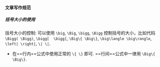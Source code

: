#### 文章写作规范

##### 括号大小的使用

括号大小的控制: 可以使用 `\big`, `\Big`, `\bigg`, `\Bigg` 控制括号的大小，比如代码 `\Bigg( \Bigg)`, `\bigg[  \bigg]`, `\Big\{ \Big\}`, `\big\langle \big\rangle`, `\left| \right|`, `\| \|`.

- 在==行内==公式中使用正常的 `\{ \}` 即可. ==行间==公式中一律用 `\Big\{ \Big\}`.